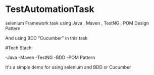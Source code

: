 # TestAutomationTask
selenium Framework task using Java , Maven , TestNG , POM Design Pattern

And using BDD "Cucumber" in this task 


#Tech Stach:

 -Java 
 -Maven
 -TestNG
 -BDD
 -POM Pattern
 
 
 It's a simple demo for using selenium and BDD or Cucumber
